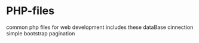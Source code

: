# PHP-files
common php files for web development
includes these 
dataBase cinnection
simple bootstrap pagination
